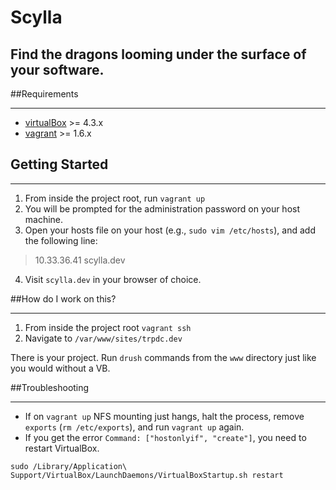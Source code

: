# Scylla
## Find the dragons looming under the surface of your software.

##Requirements

------------
* [virtualBox](https://www.virtualbox.org/wiki/Downloads) >= 4.3.x
* [vagrant](http://downloads.vagrantup.com/) >= 1.6.x

## Getting Started

------------------

1. From inside the project root, run `vagrant up` 
2. You will be prompted for the administration password on your host machine.
3. Open your hosts file on your host (e.g., `sudo vim /etc/hosts`), and add the following line:
> 10.33.36.41 scylla.dev

4. Visit `scylla.dev` in your browser of choice.

##How do I work on this?

------------------

1. From inside the project root `vagrant ssh`
2. Navigate to `/var/www/sites/trpdc.dev`

There is your project. Run `drush` commands from the `www` directory just like you would without a VB.

##Troubleshooting

------------------

* If on `vagrant up` NFS mounting just hangs, halt the process, remove `exports` (`rm /etc/exports`), and run `vagrant up` again.
* If you get the error `Command: ["hostonlyif", "create"]`, you need to restart VirtualBox.

`````````````````
sudo /Library/Application\ Support/VirtualBox/LaunchDaemons/VirtualBoxStartup.sh restart
``````````````````


